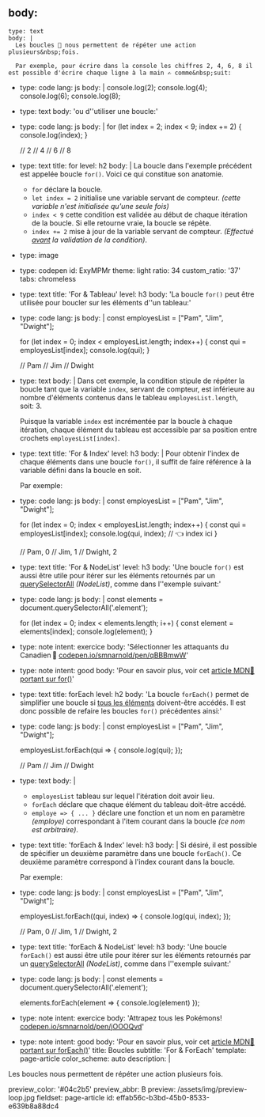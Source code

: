 body:
  -
    type: text
    body: |
      Les boucles 🔁 nous permettent de répéter une action plusieurs&nbsp;fois.
      
      Par exemple, pour écrire dans la console les chiffres 2, 4, 6, 8 il est possible d'écrire chaque ligne à la main ✍️ comme&nbsp;suit:
  -
    type: code
    lang: js
    body: |
      console.log(2);
      console.log(4);
      console.log(6);
      console.log(8);
  -
    type: text
    body: 'ou d''utiliser une&nbsp;boucle:'
  -
    type: code
    lang: js
    body: |
      for (let index = 2; index < 9; index += 2) {
        console.log(index);
      }
      
      // 2
      // 4
      // 6
      // 8
  -
    type: text
    title: for
    level: h2
    body: |
      La boucle dans l'exemple précédent est appelée boucle&nbsp;`for()`. Voici ce qui constitue son anatomie.
      
      - `for` déclare la&nbsp;boucle.
      - `let index = 2` initialise une variable servant de compteur. _(cette variable n'est initialisée qu'une seule&nbsp;fois)_
      - `index < 9` cette condition est validée au début de chaque itération de la boucle. Si elle retourne vraie, la boucle se&nbsp;répète.
      - `index += 2` mise à jour de la variable servant de compteur. _(Effectué <u>avant</u> la validation de la condition)_.
  -
    type: image
  -
    type: codepen
    id: ExyMPMr
    theme: light
    ratio: 34
    custom_ratio: '37'
    tabs: chromeless
  -
    type: text
    title: 'For & Tableau'
    level: h3
    body: 'La boucle `for()` peut être utilisée pour boucler sur les éléments d''un&nbsp;tableau:'
  -
    type: code
    lang: js
    body: |
      const employesList = ["Pam", "Jim", "Dwight"];
      
      for (let index = 0; index < employesList.length; index++) {
        const qui = employesList[index];
        console.log(qui);
      }
      
      // Pam
      // Jim
      // Dwight
  -
    type: text
    body: |
      Dans cet exemple, la condition stipule de répéter la boucle tant que la variable `index`, servant de compteur, est inférieure au nombre d'éléments contenus dans le tableau `employesList.length`, soit:&nbsp;3. 
      
      Puisque la variable `index` est incrémentée par la boucle à chaque itération, chaque élément du tableau  est accessible par sa position entre crochets&nbsp;`employesList[index]`.
  -
    type: text
    title: 'For & Index'
    level: h3
    body: |
      Pour obtenir l'index de chaque éléments dans une boucle `for()`, il suffit de faire référence à la variable défini dans la boucle en&nbsp;soit.
      
      Par exemple:
  -
    type: code
    lang: js
    body: |
      const employesList = ["Pam", "Jim", "Dwight"];
      
      for (let index = 0; index < employesList.length; index++) {
        const qui = employesList[index];
        console.log(qui, index); // 👈 index ici
      }
      
      // Pam, 0
      // Jim, 1
      // Dwight, 2
  -
    type: text
    title: 'For & NodeList'
    level: h3
    body: 'Une boucle `for()` est aussi être utile pour itérer sur les éléments retournés par un [querySelectorAll](selectors-api#queryselectorall) _(NodeList)_, comme dans l''exemple&nbsp;suivant:'
  -
    type: code
    lang: js
    body: |
      const elements = document.querySelectorAll('.element');
      
      for (let index = 0; index < elements.length; i++) {
        const element = elements[index];
        console.log(element);
      }
  -
    type: note
    intent: exercice
    body: 'Sélectionner les attaquants du Canadien&thinsp;🏒 [codepen.io/smnarnold/pen/qBBBmwW](https://codepen.io/smnarnold/pen/qBBBmwW?editors=0010)'
  -
    type: note
    intent: good
    body: 'Pour en savoir plus, voir cet [article MDN🦖 portant sur&nbsp;for()](https://developer.mozilla.org/fr/docs/Web/JavaScript/Reference/Instructions/for)'
  -
    type: text
    title: forEach
    level: h2
    body: 'La boucle `forEach()` permet de simplifier une boucle si <u>tous les éléments</u> doivent-être accédés. Il est donc possible de refaire les boucles `for()` précédentes&nbsp;ainsi:'
  -
    type: code
    lang: js
    body: |
      const employesList = ["Pam", "Jim", "Dwight"];
      
      employesList.forEach(qui => {
        console.log(qui);
      });
      
      // Pam
      // Jim
      // Dwight
  -
    type: text
    body: |
      - `employesList` tableau sur lequel l'itération doit avoir&nbsp;lieu.
      - `forEach` déclare que chaque élément du tableau doit-être&nbsp;accédé.
      - `employe => { ... }` déclare une fonction et un nom en paramètre _(employe)_ correspondant à l'item courant dans la&nbsp;boucle _(ce nom est&nbsp;arbitraire)_.
  -
    type: text
    title: 'forEach & Index'
    level: h3
    body: |
      Si désiré, il est possible de spécifier un deuxième paramètre dans une boucle `forEach()`. Ce deuxième paramètre correspond à l'index courant dans la&nbsp;boucle.
      
      Par exemple:
  -
    type: code
    lang: js
    body: |
      const employesList = ["Pam", "Jim", "Dwight"];
      
      employesList.forEach((qui, index) => {
        console.log(qui, index);
      });
      
      // Pam, 0
      // Jim, 1
      // Dwight, 2
  -
    type: text
    title: 'forEach & NodeList'
    level: h3
    body: 'Une boucle `forEach()` est aussi être utile pour itérer sur les éléments retournés par un [querySelectorAll](selectors-api#queryselectorall) _(NodeList)_, comme dans l''exemple&nbsp;suivant:'
  -
    type: code
    lang: js
    body: |
      const elements = document.querySelectorAll('.element');
      
      elements.forEach(element => {
        console.log(element)
      });
  -
    type: note
    intent: exercice
    body: 'Attrapez tous les Pokémons! [codepen.io/smnarnold/pen/jOOOQvd](https://codepen.io/smnarnold/pen/jOOOQvd?editors=0010)'
  -
    type: note
    intent: good
    body: 'Pour en savoir plus, voir cet [article MDN🦖 portant sur&nbsp;forEach()](https://developer.mozilla.org/fr/docs/Web/JavaScript/Reference/Objets_globaux/Array/forEach)'
title: Boucles
subtitle: 'For & ForEach'
template: page-article
color_scheme: auto
description: |
  <p>Les boucles nous permettent de répéter une action plusieurs fois.
  </p>
preview_color: '#04c2b5'
preview_abbr: B
preview: /assets/img/preview-loop.jpg
fieldset: page-article
id: effab56c-b3bd-45b0-8533-e639b8a88dc4
